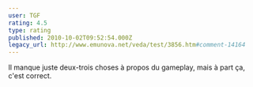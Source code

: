```yaml
---
user: TGF
rating: 4.5
type: rating
published: 2010-10-02T09:52:54.000Z
legacy_url: http://www.emunova.net/veda/test/3856.htm#comment-14164
---
```

Il manque juste deux-trois choses à propos du gameplay, mais à part ça, c'est correct.